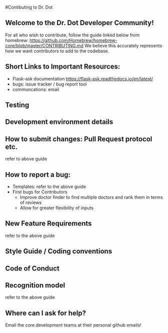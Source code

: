 #Contibuting to Dr. Dot

## Welcome to the Dr. Dot Developer Community!

For all who wish to contribute, follow the guide linked below from homebrew:
https://github.com/Homebrew/homebrew-core/blob/master/CONTRIBUTING.md
We believe this accurately represents how we want contributors to add to the codebase.

## Short Links to Important Resources:
* Flask-ask documentation https://flask-ask.readthedocs.io/en/latest/
* bugs: issue tracker / bug report tool
* communcations: email
## Testing
## Development environment details

## How to submit changes: Pull Request protocol etc. 
refer to above guide

## How to report a bug: 
* Templates: 
  refer to the above guide
* First bugs for Contributors
  * Improve doctor finder to find multiple doctors and rank them in terms of reviews
  * Allow for greater flexibility of inputs
    
## New Feature Requirements
refer to the above guide

## Style Guide / Coding conventions 

## Code of Conduct

## Recognition model
refer to the above guide

## Where can I ask for help?
Email the core development teams at their personal github emails!
